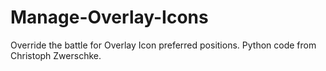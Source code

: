 # Manage-Overlay-Icons
Override the battle for Overlay Icon preferred positions. Python code from Christoph Zwerschke.
